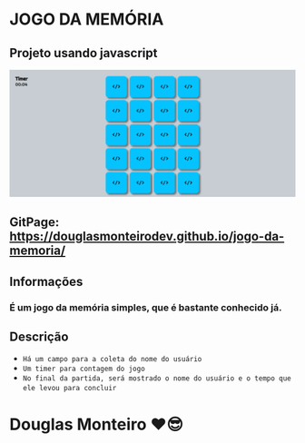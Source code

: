 # JOGO DA MEMÓRIA

## Projeto usando javascript

<p align="center">
      <img src="assets/preview/home_preview.png">
</p>

## GitPage: https://douglasmonteirodev.github.io/jogo-da-memoria/

## Informações

### É um jogo da memória simples, que é bastante conhecido já.


## Descrição


- `Há um campo para a coleta do nome do usuário`
- `Um timer para contagem do jogo`
- `No final da partida, será mostrado o nome do usuário e o tempo que ele levou para concluir`



# Douglas Monteiro ❤😎

